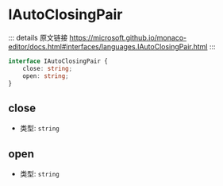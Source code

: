 # IAutoClosingPair

<backTop />
        
::: details 原文链接
https://microsoft.github.io/monaco-editor/docs.html#interfaces/languages.IAutoClosingPair.html
:::

```ts
interface IAutoClosingPair {
    close: string;
    open: string;
}
```

## close
- 类型: `string`
## open
- 类型: `string`